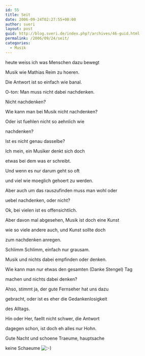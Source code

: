 ```yaml
---
id: 55
title: Seit
date: 2006-09-24T02:27:55+00:00
author: sveri
layout: post
guid: http://blog.sveri.de/index.php?/archives/46-guid.html
permalink: /2006/09/24/seit/
categories:
  - Musik
---
```

heute weiss ich was Menschen dazu bewegt
  
Musik wie Mathias Reim zu hoeren.
  
Die Antwort ist so einfach wie banal.
  
O-ton: Man muss nicht dabei nachdenken.

Nicht nachdenken?
  
Wie kann man bei Musik nicht nachdenken?
  
Oder ist fuehlen nicht so aehnlich wie
  
nachdenken?
  
Ist es nicht genau dasselbe?
  
Ich mein, ein Musiker denkt sich doch
  
etwas bei dem was er schreibt.

Und wenn es nur darum geht so oft
  
und viel wie moeglich gehoert zu werden.
  
Aber auch um das rauszufinden muss man wohl oder
  
uebel nachdenken, oder nicht?
  
Ok, bei vielen ist es offensichtlich.

Aber davon mal abgesehen, Musik ist doch eine Kunst
  
wie so viele andere auch, und Kunst sollte doch
  
zum nachdenken anregen.

Schlimm Schlimm, einfach nur grausam.
  
Musik und nichts dabei empfinden oder denken.
  
Wie kann man nur etwas den gesamten (Danke Stengel) Tag
  
machen und nichts dabei denken?
  
Ahso, stimmt ja, der gute Fernseher hat uns dazu 
  
gebracht, oder ist es eher die Gedankenlosigkeit
  
des Alltags.

Hin oder Her, faellt nicht schwer, die Antwort
  
dagegen schon, ist doch eh alles nur Hohn.

Gute Nacht und schoene Traeume, hauptsache
  
keine Schaeume <img src="http://blog.sveri.net/templates/default/img/emoticons/smile.png" alt=":-)" style="display: inline; vertical-align: bottom;" class="emoticon" />